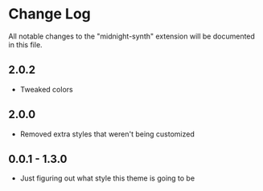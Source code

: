 # Change Log

All notable changes to the "midnight-synth" extension will be documented in this file.

## 2.0.2

- Tweaked colors

## 2.0.0

- Removed extra styles that weren't being customized

## 0.0.1 - 1.3.0

- Just figuring out what style this theme is going to be
